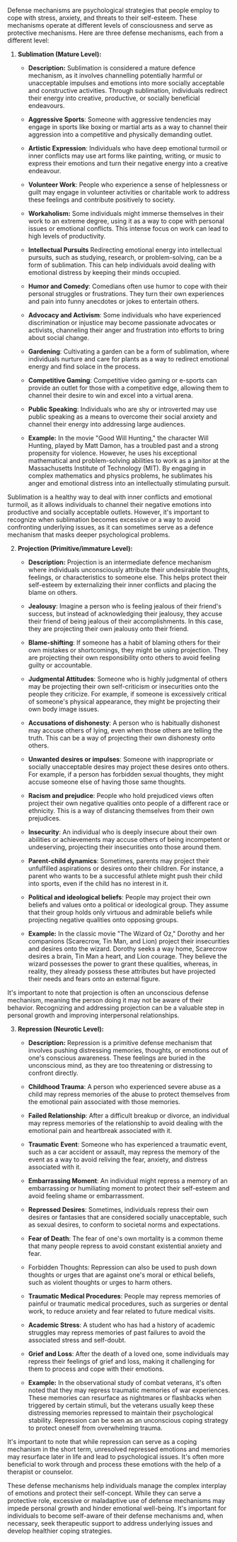 Defense mechanisms are psychological strategies that people employ to cope with stress, anxiety, and threats to their self-esteem. These mechanisms operate at different levels of consciousness and serve as protective mechanisms. Here are three defense mechanisms, each from a different level:

1. **Sublimation (Mature Level):**

   - **Description:** Sublimation is considered a mature defence mechanism, as it involves channelling potentially harmful or unacceptable impulses and emotions into more socially acceptable and constructive activities. Through sublimation, individuals redirect their energy into creative, productive, or socially beneficial endeavours.
   - **Aggressive Sports**: Someone with aggressive tendencies may engage in sports like boxing or martial arts as a way to channel their aggression into a competitive and physically demanding outlet.
   - **Artistic Expression**: Individuals who have deep emotional turmoil or inner conflicts may use art forms like painting, writing, or music to express their emotions and turn their negative energy into a creative endeavour.
   - **Volunteer Work**: People who experience a sense of helplessness or guilt may engage in volunteer activities or charitable work to address these feelings and contribute positively to society.
   - **Workaholism:** Some individuals might immerse themselves in their work to an extreme degree, using it as a way to cope with personal issues or emotional conflicts. This intense focus on work can lead to high levels of productivity.
   - **Intellectual Pursuits** Redirecting emotional energy into intellectual pursuits, such as studying, research, or problem-solving, can be a form of sublimation. This can help individuals avoid dealing with emotional distress by keeping their minds occupied.
   - **Humor and Comedy**: Comedians often use humor to cope with their personal struggles or frustrations. They turn their own experiences and pain into funny anecdotes or jokes to entertain others.
   - **Advocacy and Activism**: Some individuals who have experienced discrimination or injustice may become passionate advocates or activists, channeling their anger and frustration into efforts to bring about social change.
   - **Gardening**: Cultivating a garden can be a form of sublimation, where individuals nurture and care for plants as a way to redirect emotional energy and find solace in the process.
   - **Competitive Gaming**: Competitive video gaming or e-sports can provide an outlet for those with a competitive edge, allowing them to channel their desire to win and excel into a virtual arena.
   - **Public Speaking**: Individuals who are shy or introverted may use public speaking as a means to overcome their social anxiety and channel their energy into addressing large audiences.

   - **Example:** In the movie "Good Will Hunting," the character Will Hunting, played by Matt Damon, has a troubled past and a strong propensity for violence. However, he uses his exceptional mathematical and problem-solving abilities to work as a janitor at the Massachusetts Institute of Technology (MIT). By engaging in complex mathematics and physics problems, he sublimates his anger and emotional distress into an intellectually stimulating pursuit.

Sublimation is a healthy way to deal with inner conflicts and emotional turmoil, as it allows individuals to channel their negative emotions into productive and socially acceptable outlets. However, it's important to recognize when sublimation becomes excessive or a way to avoid confronting underlying issues, as it can sometimes serve as a defence mechanism that masks deeper psychological problems.

2. **Projection (Primitive/immature Level):**

   - **Description:** Projection is an intermediate defence mechanism where individuals unconsciously attribute their undesirable thoughts, feelings, or characteristics to someone else. This helps protect their self-esteem by externalizing their inner conflicts and placing the blame on others.
   - **Jealousy**: Imagine a person who is feeling jealous of their friend's success, but instead of acknowledging their jealousy, they accuse their friend of being jealous of their accomplishments. In this case, they are projecting their own jealousy onto their friend.
   - **Blame-shifting**: If someone has a habit of blaming others for their own mistakes or shortcomings, they might be using projection. They are projecting their own responsibility onto others to avoid feeling guilty or accountable.
   - **Judgmental Attitudes**: Someone who is highly judgmental of others may be projecting their own self-criticism or insecurities onto the people they criticize. For example, if someone is excessively critical of someone's physical appearance, they might be projecting their own body image issues.
   - **Accusations of dishonesty**: A person who is habitually dishonest may accuse others of lying, even when those others are telling the truth. This can be a way of projecting their own dishonesty onto others.
   - **Unwanted desires or impulses**: Someone with inappropriate or socially unacceptable desires may project these desires onto others. For example, if a person has forbidden sexual thoughts, they might accuse someone else of having those same thoughts.
   - **Racism and prejudice**: People who hold prejudiced views often project their own negative qualities onto people of a different race or ethnicity. This is a way of distancing themselves from their own prejudices.
   - **Insecurity**: An individual who is deeply insecure about their own abilities or achievements may accuse others of being incompetent or undeserving, projecting their insecurities onto those around them.
   - **Parent-child dynamics**: Sometimes, parents may project their unfulfilled aspirations or desires onto their children. For instance, a parent who wants to be a successful athlete might push their child into sports, even if the child has no interest in it.
   - **Political and ideological beliefs**: People may project their own beliefs and values onto a political or ideological group. They assume that their group holds only virtuous and admirable beliefs while projecting negative qualities onto opposing groups.

   - **Example:** In the classic movie "The Wizard of Oz," Dorothy and her companions (Scarecrow, Tin Man, and Lion) project their insecurities and desires onto the wizard. Dorothy seeks a way home, Scarecrow desires a brain, Tin Man a heart, and Lion courage. They believe the wizard possesses the power to grant these qualities, whereas, in reality, they already possess these attributes but have projected their needs and fears onto an external figure.

It's important to note that projection is often an unconscious defense mechanism, meaning the person doing it may not be aware of their behavior. Recognizing and addressing projection can be a valuable step in personal growth and improving interpersonal relationships.

3. **Repression (Neurotic Level):**

   - **Description:** Repression is a primitive defense mechanism that involves pushing distressing memories, thoughts, or emotions out of one's conscious awareness. These feelings are buried in the unconscious mind, as they are too threatening or distressing to confront directly.
   - **Childhood Trauma**: A person who experienced severe abuse as a child may repress memories of the abuse to protect themselves from the emotional pain associated with those memories.
   - **Failed Relationship**: After a difficult breakup or divorce, an individual may repress memories of the relationship to avoid dealing with the emotional pain and heartbreak associated with it.
   - **Traumatic Event**: Someone who has experienced a traumatic event, such as a car accident or assault, may repress the memory of the event as a way to avoid reliving the fear, anxiety, and distress associated with it.
   - **Embarrassing Moment**: An individual might repress a memory of an embarrassing or humiliating moment to protect their self-esteem and avoid feeling shame or embarrassment.
   - **Repressed Desires**: Sometimes, individuals repress their own desires or fantasies that are considered socially unacceptable, such as sexual desires, to conform to societal norms and expectations.
   - **Fear of Death**: The fear of one's own mortality is a common theme that many people repress to avoid constant existential anxiety and fear.
   - Forbidden Thoughts: Repression can also be used to push down thoughts or urges that are against one's moral or ethical beliefs, such as violent thoughts or urges to harm others.
   - **Traumatic Medical Procedures**: People may repress memories of painful or traumatic medical procedures, such as surgeries or dental work, to reduce anxiety and fear related to future medical visits.
   - **Academic Stress**: A student who has had a history of academic struggles may repress memories of past failures to avoid the associated stress and self-doubt.
   - **Grief and Loss**: After the death of a loved one, some individuals may repress their feelings of grief and loss, making it challenging for them to process and cope with their emotions.


   - **Example:** In the observational study of combat veterans, it's often noted that they may repress traumatic memories of war experiences. These memories can resurface as nightmares or flashbacks when triggered by certain stimuli, but the veterans usually keep these distressing memories repressed to maintain their psychological stability. Repression can be seen as an unconscious coping strategy to protect oneself from overwhelming trauma.

It's important to note that while repression can serve as a coping mechanism in the short term, unresolved repressed emotions and memories may resurface later in life and lead to psychological issues. It's often more beneficial to work through and process these emotions with the help of a therapist or counselor.

These defense mechanisms help individuals manage the complex interplay of emotions and protect their self-concept. While they can serve a protective role, excessive or maladaptive use of defense mechanisms may impede personal growth and hinder emotional well-being. It's important for individuals to become self-aware of their defense mechanisms and, when necessary, seek therapeutic support to address underlying issues and develop healthier coping strategies.
